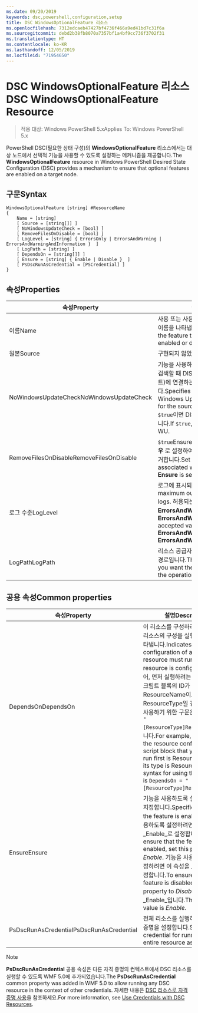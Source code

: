 ```yaml
---
ms.date: 09/20/2019
keywords: dsc,powershell,configuration,setup
title: DSC WindowsOptionalFeature 리소스
ms.openlocfilehash: 7312edcaeb47427bf4736f466a9ed41bd7c31f6a
ms.sourcegitcommit: debd2b38fb8070a7357bf1a4bf9cc736f3702f31
ms.translationtype: HT
ms.contentlocale: ko-KR
ms.lasthandoff: 12/05/2019
ms.locfileid: "71954650"
---
```

# <a name="dsc-windowsoptionalfeature-resource"></a><span data-ttu-id="2a585-103">DSC WindowsOptionalFeature 리소스</span><span class="sxs-lookup"><span data-stu-id="2a585-103">DSC WindowsOptionalFeature Resource</span></span>

> <span data-ttu-id="2a585-104">적용 대상: Windows PowerShell 5.x</span><span class="sxs-lookup"><span data-stu-id="2a585-104">Applies To: Windows PowerShell 5.x</span></span>

<span data-ttu-id="2a585-105">PowerShell DSC(필요한 상태 구성)의 **WindowsOptionalFeature** 리소스에서는 대상 노드에서 선택적 기능을 사용할 수 있도록 설정하는 메커니즘을 제공합니다.</span><span class="sxs-lookup"><span data-stu-id="2a585-105">The **WindowsOptionalFeature** resource in Windows PowerShell Desired State Configuration (DSC) provides a mechanism to ensure that optional features are enabled on a target node.</span></span>

## <a name="syntax"></a><span data-ttu-id="2a585-106">구문</span><span class="sxs-lookup"><span data-stu-id="2a585-106">Syntax</span></span>

```Syntax
WindowsOptionalFeature [string] #ResourceName
{
    Name = [string]
    [ Source = [string[]] ]
    [ NoWindowsUpdateCheck = [bool] ]
    [ RemoveFilesOnDisable = [bool] ]
    [ LogLevel = [string] { ErrorsOnly | ErrorsAndWarning | ErrorsAndWarningAndInformation }  ]
    [ LogPath = [string] ]
    [ DependsOn = [string[]] ]
    [ Ensure = [string] { Enable | Disable }  ]
    [ PsDscRunAsCredential = [PSCredential] ]
}
```

## <a name="properties"></a><span data-ttu-id="2a585-107">속성</span><span class="sxs-lookup"><span data-stu-id="2a585-107">Properties</span></span>

|<span data-ttu-id="2a585-108">속성</span><span class="sxs-lookup"><span data-stu-id="2a585-108">Property</span></span> |<span data-ttu-id="2a585-109">설명</span><span class="sxs-lookup"><span data-stu-id="2a585-109">Description</span></span> |
|---|---|
|<span data-ttu-id="2a585-110">이름</span><span class="sxs-lookup"><span data-stu-id="2a585-110">Name</span></span> |<span data-ttu-id="2a585-111">사용 또는 사용하지 않도록 설정하려는 기능의 이름을 나타냅니다.</span><span class="sxs-lookup"><span data-stu-id="2a585-111">Indicates the name of the feature that you want to ensure is enabled or disabled.</span></span> |
|<span data-ttu-id="2a585-112">원본</span><span class="sxs-lookup"><span data-stu-id="2a585-112">Source</span></span> |<span data-ttu-id="2a585-113">구현되지 않았습니다.</span><span class="sxs-lookup"><span data-stu-id="2a585-113">Not implemented.</span></span> |
|<span data-ttu-id="2a585-114">NoWindowsUpdateCheck</span><span class="sxs-lookup"><span data-stu-id="2a585-114">NoWindowsUpdateCheck</span></span> |<span data-ttu-id="2a585-115">기능을 사용하도록 설정하기 위해 원본 파일을 검색할 때 DISM에서 WU(Windows 업데이트)에 연결하는지 여부를 지정합니다.</span><span class="sxs-lookup"><span data-stu-id="2a585-115">Specifies whether DISM contacts Windows Update (WU) when searching for the source files to enable a feature.</span></span> <span data-ttu-id="2a585-116">`$true`이면 DISM에서 WU에 연결하지 않습니다.</span><span class="sxs-lookup"><span data-stu-id="2a585-116">If `$true`, DISM does not contact WU.</span></span> |
|<span data-ttu-id="2a585-117">RemoveFilesOnDisable</span><span class="sxs-lookup"><span data-stu-id="2a585-117">RemoveFilesOnDisable</span></span> |<span data-ttu-id="2a585-118">`$true`Ensure**가** Absent**로 설정되어 있을 경우** 로 설정하여 기능과 관련된 모든 파일을 제거합니다.</span><span class="sxs-lookup"><span data-stu-id="2a585-118">Set to `$true` to remove all files associated with the feature when **Ensure** is set to **Absent**.</span></span> |
|<span data-ttu-id="2a585-119">로그 수준</span><span class="sxs-lookup"><span data-stu-id="2a585-119">LogLevel</span></span> |<span data-ttu-id="2a585-120">로그에 표시되는 최대 출력 수준입니다.</span><span class="sxs-lookup"><span data-stu-id="2a585-120">The maximum output level shown in the logs.</span></span> <span data-ttu-id="2a585-121">허용되는 값은 **ErrorsOnly**, **ErrorsAndWarning** 및 **ErrorsAndWarningAndInformation**.</span><span class="sxs-lookup"><span data-stu-id="2a585-121">The accepted values are: **ErrorsOnly**, **ErrorsAndWarning**, and **ErrorsAndWarningAndInformation**.</span></span> |
|<span data-ttu-id="2a585-122">LogPath</span><span class="sxs-lookup"><span data-stu-id="2a585-122">LogPath</span></span> |<span data-ttu-id="2a585-123">리소스 공급자가 작업을 기록할 로그 파일의 경로입니다.</span><span class="sxs-lookup"><span data-stu-id="2a585-123">The path to a log file where you want the resource provider to log the operation.</span></span> |

## <a name="common-properties"></a><span data-ttu-id="2a585-124">공용 속성</span><span class="sxs-lookup"><span data-stu-id="2a585-124">Common properties</span></span>

|<span data-ttu-id="2a585-125">속성</span><span class="sxs-lookup"><span data-stu-id="2a585-125">Property</span></span> |<span data-ttu-id="2a585-126">설명</span><span class="sxs-lookup"><span data-stu-id="2a585-126">Description</span></span> |
|---|---|
|<span data-ttu-id="2a585-127">DependsOn</span><span class="sxs-lookup"><span data-stu-id="2a585-127">DependsOn</span></span> |<span data-ttu-id="2a585-128">이 리소스를 구성하려면 먼저 다른 리소스의 구성을 실행해야 함을 나타냅니다.</span><span class="sxs-lookup"><span data-stu-id="2a585-128">Indicates that the configuration of another resource must run before this resource is configured.</span></span> <span data-ttu-id="2a585-129">예를 들어, 먼저 실행하려는 리소스 구성 스크립트 블록의 ID가 ResourceName이고 해당 형식이 ResourceType일 경우, 이 속성을 사용하기 위한 구문은 `DependsOn = "[ResourceType]ResourceName"`입니다.</span><span class="sxs-lookup"><span data-stu-id="2a585-129">For example, if the ID of the resource configuration script block that you want to run first is ResourceName and its type is ResourceType, the syntax for using this property is `DependsOn = "[ResourceType]ResourceName"`.</span></span> |
|<span data-ttu-id="2a585-130">Ensure</span><span class="sxs-lookup"><span data-stu-id="2a585-130">Ensure</span></span> |<span data-ttu-id="2a585-131">기능을 사용하도록 설정할지 여부를 지정합니다.</span><span class="sxs-lookup"><span data-stu-id="2a585-131">Specifies whether the feature is enabled.</span></span> <span data-ttu-id="2a585-132">기능을 사용하도록 설정하려면 이 속성을 _Enable_로 설정합니다.</span><span class="sxs-lookup"><span data-stu-id="2a585-132">To ensure that the feature is enabled, set this property to _Enable_.</span></span> <span data-ttu-id="2a585-133">기능을 사용하지 않도록 설정하려면 이 속성을 _Disable_로 설정합니다.</span><span class="sxs-lookup"><span data-stu-id="2a585-133">To ensure that the feature is disabled, set the property to _Disable_.</span></span> <span data-ttu-id="2a585-134">기본값은 _Enable_입니다.</span><span class="sxs-lookup"><span data-stu-id="2a585-134">The default value is _Enable_.</span></span> |
|<span data-ttu-id="2a585-135">PsDscRunAsCredential</span><span class="sxs-lookup"><span data-stu-id="2a585-135">PsDscRunAsCredential</span></span> |<span data-ttu-id="2a585-136">전체 리소스를 실행하기 위한 자격 증명을 설정합니다.</span><span class="sxs-lookup"><span data-stu-id="2a585-136">Sets the credential for running the entire resource as.</span></span> |

> [!NOTE]
> <span data-ttu-id="2a585-137">**PsDscRunAsCredential** 공용 속성은 다른 자격 증명의 컨텍스트에서 DSC 리소스를 실행할 수 있도록 WMF 5.0에 추가되었습니다.</span><span class="sxs-lookup"><span data-stu-id="2a585-137">The **PsDscRunAsCredential** common property was added in WMF 5.0 to allow running any DSC resource in the context of other credentials.</span></span> <span data-ttu-id="2a585-138">자세한 내용은 [ DSC 리소스로 자격 증명 사용](../../../configurations/runasuser.md)을 참조하세요.</span><span class="sxs-lookup"><span data-stu-id="2a585-138">For more information, see [Use Credentials with DSC Resources](../../../configurations/runasuser.md).</span></span>